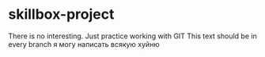 # skillbox-project
There is no interesting. Just practice working with GIT
This text should be in every branch
я могу написать всякую хуйню